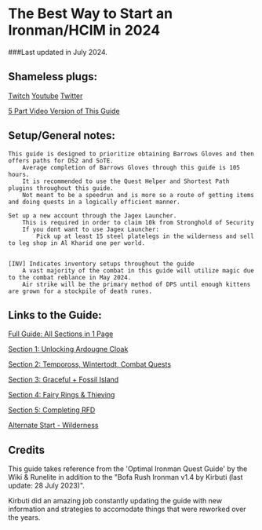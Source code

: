 # The Best Way to Start an Ironman/HCIM in 2024
###Last updated in July 2024.

## Shameless plugs:
[Twitch](https://www.twitch.tv/Dunking_Oreos)
[Youtube](https://www.youtube.com/@Dunking_Oreos)
[Twitter](https://www.twitter.com/Dunking_Oreos)

[5 Part Video Version of This Guide](Link)



## Setup/General notes:
	This guide is designed to prioritize obtaining Barrows Gloves and then offers paths for DS2 and SoTE.
		Average completion of Barrows Gloves through this guide is 105 hours.
		It is recommended to use the Quest Helper and Shortest Path plugins throughout this guide.
		Not meant to be a speedrun and is more so a route of getting items and doing quests in a logically efficient manner.
	
	Set up a new account through the Jagex Launcher.
		This is required in order to claim 10k from Stronghold of Security
		If you dont want to use Jagex Launcher: 
  			Pick up at least 15 steel platelegs in the wilderness and sell to leg shop in Al Kharid one per world.
	
	
	[INV] Indicates inventory setups throughout the guide
		A vast majority of the combat in this guide will utilize magic due to the combat reblance in May 2024.
		Air strike will be the primary method of DPS until enough kittens are grown for a stockpile of death runes.

## Links to the Guide:
[Full Guide: All Sections in 1 Page](https://github.com/DunkingOreos/OSRS/blob/main/Full%20Guide)

[Section 1: Unlocking Ardougne Cloak](https://github.com/DunkingOreos/OSRS/blob/main/Section%201%3A%20Unlocking%20Ardougne%20Cloak)

[Section 2: Tempoross, Wintertodt, Combat Quests](https://github.com/DunkingOreos/OSRS/blob/main/Section%202%3A%20Tempoross%2C%20Wintertodt%2C%20Combat%20Quests)

[Section 3: Graceful + Fossil Island](https://github.com/DunkingOreos/OSRS/blob/main/Section%203%3A%20Graceful%20%2B%20Fossil%20Island)

[Section 4: Fairy Rings & Thieving](https://github.com/DunkingOreos/OSRS/blob/main/Section%204%3A%20Fairy%20Rings%20%26%20Thieving)

[Section 5: Completing RFD](https://github.com/DunkingOreos/OSRS/blob/main/Section%205%3A%20Completing%20RFD)

[Alternate Start - Wilderness](https://github.com/DunkingOreos/OSRS/blob/main/Wilderness%20Start) 

## Credits
This guide takes reference from the 'Optimal Ironman Quest Guide' by the Wiki & Runelite in addition to the "Bofa Rush Ironman v1.4 by Kirbuti (last update: 28 July 2023)". 

Kirbuti did an amazing job constantly updating the guide with new information and strategies to accomodate things that were reworked over the years.	




